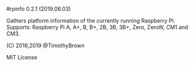 #rpinfo 0.2.1 (2019.06.03)

Gathers platform information of the currently running Raspberry Pi.
Supports: Raspberry Pi A, A+, B, B+, 2B, 3B, 3B+, Zero, ZeroW, CM1 and CM3.

(C) 2018,2019 @TimothyBrown

MIT License
